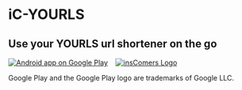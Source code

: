# iC-YOURLS
## Use your YOURLS url shortener on the go

[<img alt="Android app on Google Play" src="https://developer.android.com/images/brand/en_app_rgb_wo_60.png" />](https://play.google.com/store/apps/details?id=net.inscomers.yourls)&nbsp;&nbsp;&nbsp;&nbsp;[<img alt="insComers Logo" src="https://www.inscomers.net/img/logo.png" />](https://yourls.inscomers.net)

Google Play and the Google Play logo are trademarks of Google LLC.
